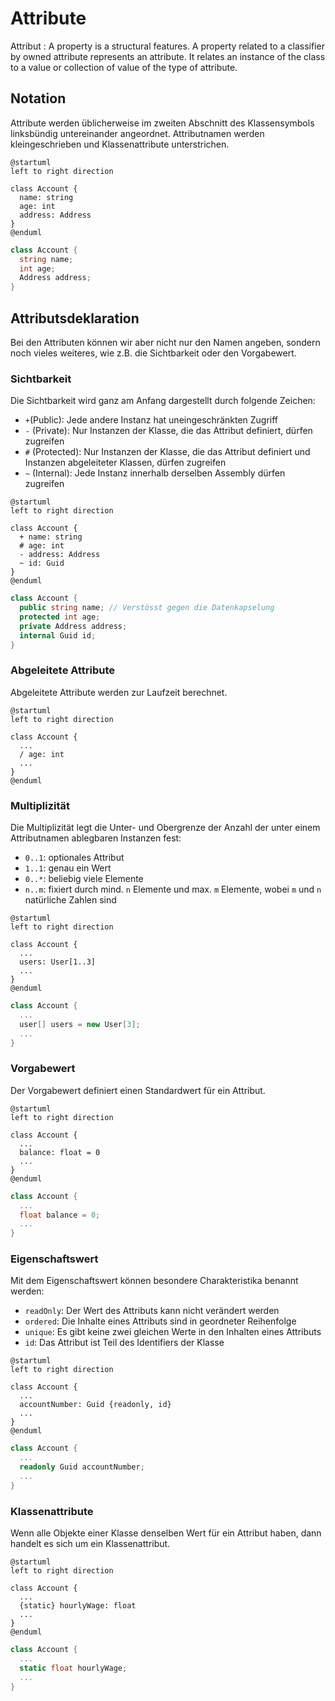 # Attribute

Attribut
: A property is a structural features. A property related to a classifier by owned attribute represents an attribute. It relates an instance of the
class to a value or collection of value of the type of attribute.

## Notation

Attribute werden üblicherweise im zweiten Abschnitt des Klassensymbols linksbündig untereinander angeordnet. Attributnamen werden kleingeschrieben und
Klassenattribute unterstrichen.

````plantuml
@startuml
left to right direction

class Account {
  name: string
  age: int
  address: Address
}
@enduml
````

````C#
class Account {
  string name;
  int age;
  Address address;
}
````

## Attributsdeklaration

Bei den Attributen können wir aber nicht nur den Namen angeben, sondern noch vieles weiteres, wie z.B. die Sichtbarkeit oder den Vorgabewert.

### Sichtbarkeit

Die Sichtbarkeit wird ganz am Anfang dargestellt durch folgende Zeichen:

- `+`(Public): Jede andere Instanz hat uneingeschränkten Zugriff
- `-` (Private): Nur Instanzen der Klasse, die das Attribut definiert, dürfen zugreifen
- `#` (Protected): Nur Instanzen der Klasse, die das Attribut definiert und Instanzen abgeleiteter Klassen, dürfen zugreifen
- `~` (Internal): Jede Instanz innerhalb derselben Assembly dürfen zugreifen

````plantuml
@startuml
left to right direction

class Account {
  + name: string
  # age: int
  - address: Address
  ~ id: Guid
}
@enduml
````

````C#
class Account {
  public string name; // Verstösst gegen die Datenkapselung
  protected int age;
  private Address address;
  internal Guid id;
}
````

### Abgeleitete Attribute

Abgeleitete Attribute werden zur Laufzeit berechnet.

````plantuml
@startuml
left to right direction

class Account {
  ...
  / age: int
  ...
}
@enduml
````

### Multiplizität

Die Multiplizität legt die Unter- und Obergrenze der Anzahl der unter einem Attributnamen ablegbaren Instanzen fest:

- `0..1`: optionales Attribut
- `1..1`: genau ein Wert
- `0..*`: beliebig viele Elemente
- `n..m`: fixiert durch mind. `n` Elemente und max. `m` Elemente, wobei `m` und `n` natürliche Zahlen sind

````plantuml
@startuml
left to right direction

class Account {
  ...
  users: User[1..3] 
  ...
}
@enduml
````

````C#
class Account {
  ...
  user[] users = new User[3];
  ...
}
````

### Vorgabewert

Der Vorgabewert definiert einen Standardwert für ein Attribut.

````plantuml
@startuml
left to right direction

class Account {
  ...
  balance: float = 0
  ...
}
@enduml
````

````C#
class Account {
  ...
  float balance = 0;
  ...
}
````

### Eigenschaftswert

Mit dem Eigenschaftswert können besondere Charakteristika benannt werden:

- `readOnly`: Der Wert des Attributs kann nicht verändert werden
- `ordered`: Die Inhalte eines Attributs sind in geordneter Reihenfolge
- `unique`: Es gibt keine zwei gleichen Werte in den Inhalten eines Attributs
- `id`: Das Attribut ist Teil des Identifiers der Klasse

````plantuml
@startuml
left to right direction

class Account {
  ...
  accountNumber: Guid {readonly, id}
  ...
}
@enduml
````

````C#
class Account {
  ...
  readonly Guid accountNumber;
  ...
}
````

### Klassenattribute

Wenn alle Objekte einer Klasse denselben Wert für ein Attribut haben, dann handelt es sich um ein Klassenattribut.

````plantuml
@startuml
left to right direction

class Account {
  ...
  {static} hourlyWage: float
  ...
}
@enduml
````

````C#
class Account {
  ...
  static float hourlyWage;
  ...
}
````